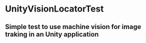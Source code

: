 # UnityVisionLocatorTest

## Simple test to use machine vision for image traking in an Unity application
